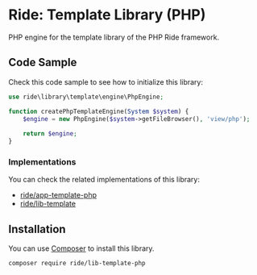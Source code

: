 # Ride: Template Library (PHP)

PHP engine for the template library of the PHP Ride framework.

## Code Sample

Check this code sample to see how to initialize this library:

```php
use ride\library\template\engine\PhpEngine;

function createPhpTemplateEngine(System $system) {
    $engine = new PhpEngine($system->getFileBrowser(), 'view/php');
    
    return $engine;
}
```

### Implementations

You can check the related implementations of this library:
- [ride/app-template-php](https://github.com/all-ride/ride-app-template-php)
- [ride/lib-template](https://github.com/all-ride/ride-lib-template)

## Installation

You can use [Composer](http://getcomposer.org) to install this library.

```
composer require ride/lib-template-php
```
